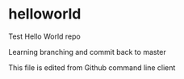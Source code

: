 # helloworld
Test Hello World repo

Learning branching and commit back to master

This file is edited from Github command line client
